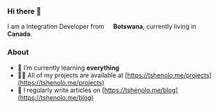 ### Hi there 👋

I am a Integration Developer from <img src="https://cdn-icons-png.flaticon.com/512/197/197510.png" width="13"/> <b>Botswana</b>, currently living in <img src="https://cdn-icons-png.flaticon.com/512/197/197430.png" width="13"/> <b>Canada</b>. </p>

### About
- 🌱 I’m currently learning **everything**
- 👨‍💻 All of my projects are available at [https://tshenolo.me/projects](https://tshenolo.me/projects)
- 📝 I regularly write articles on [https://tshenolo.me/blog](https://tshenolo.me/blog)



<!--
**tshenolo/tshenolo** is a ✨ _special_ ✨ repository because its `README.md` (this file) appears on your GitHub profile.

Here are some ideas to get you started:

- 🔭 I’m currently working on ...
- 🌱 I’m currently learning ...
- 👯 I’m looking to collaborate on ...
- 🤔 I’m looking for help with ...
- 💬 Ask me about ...
- 📫 How to reach me: ...
- 😄 Pronouns: ...
- ⚡ Fun fact: ...
-->
